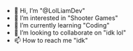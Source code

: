 - 👋 Hi, I’m "@LolLiamDev"
- 👀 I’m interested in "Shooter Games"
- 🌱 I’m currently learning "Coding"
- 💞️ I’m looking to collaborate on "idk lol"
- 📫 How to reach me "idk"

<!---
LolLiamDev/LolLiamDev is a ✨ special ✨ repository because its `README.md` (this file) appears on your GitHub profile.
You can click the Preview link to take a look at your changes.
--->
